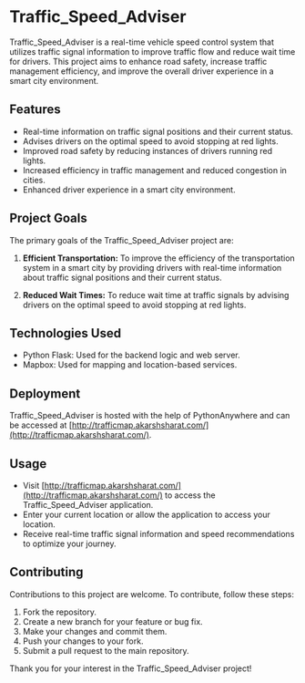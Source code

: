 # Traffic_Speed_Adviser

Traffic_Speed_Adviser is a real-time vehicle speed control system that utilizes traffic signal information to improve traffic flow and reduce wait time for drivers. This project aims to enhance road safety, increase traffic management efficiency, and improve the overall driver experience in a smart city environment.

## Features

- Real-time information on traffic signal positions and their current status.
- Advises drivers on the optimal speed to avoid stopping at red lights.
- Improved road safety by reducing instances of drivers running red lights.
- Increased efficiency in traffic management and reduced congestion in cities.
- Enhanced driver experience in a smart city environment.

## Project Goals

The primary goals of the Traffic_Speed_Adviser project are:

1. **Efficient Transportation:** To improve the efficiency of the transportation system in a smart city by providing drivers with real-time information about traffic signal positions and their current status.

2. **Reduced Wait Times:** To reduce wait time at traffic signals by advising drivers on the optimal speed to avoid stopping at red lights.

## Technologies Used

- Python Flask: Used for the backend logic and web server.
- Mapbox: Used for mapping and location-based services.

## Deployment

Traffic_Speed_Adviser is hosted with the help of PythonAnywhere and can be accessed at [http://trafficmap.akarshsharat.com/](http://trafficmap.akarshsharat.com/).

## Usage

- Visit [http://trafficmap.akarshsharat.com/](http://trafficmap.akarshsharat.com/) to access the Traffic_Speed_Adviser application.
- Enter your current location or allow the application to access your location.
- Receive real-time traffic signal information and speed recommendations to optimize your journey.

## Contributing

Contributions to this project are welcome. To contribute, follow these steps:

1. Fork the repository.
2. Create a new branch for your feature or bug fix.
3. Make your changes and commit them.
4. Push your changes to your fork.
5. Submit a pull request to the main repository.

Thank you for your interest in the Traffic_Speed_Adviser project!

